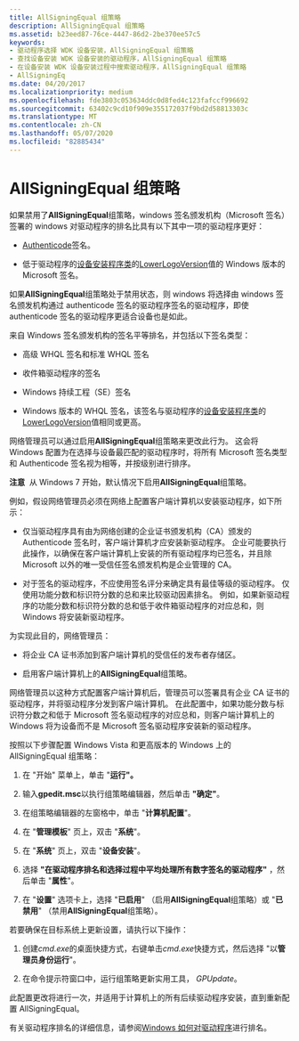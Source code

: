 ```yaml
---
title: AllSigningEqual 组策略
description: AllSigningEqual 组策略
ms.assetid: b23eed87-76ce-4447-86d2-2be370ee57c5
keywords:
- 驱动程序选择 WDK 设备安装，AllSigningEqual 组策略
- 查找设备安装 WDK 设备安装的驱动程序，AllSigningEqual 组策略
- 在设备安装 WDK 设备安装过程中搜索驱动程序，AllSigningEqual 组策略
- AllSigningEq
ms.date: 04/20/2017
ms.localizationpriority: medium
ms.openlocfilehash: fde3803c053634ddc0d8fed4c123fafccf996692
ms.sourcegitcommit: 63402c9cd10f909e355172037f9bd2d58813303c
ms.translationtype: MT
ms.contentlocale: zh-CN
ms.lasthandoff: 05/07/2020
ms.locfileid: "82885434"
---
```

# <a name="allsigningequal-group-policy"></a>AllSigningEqual 组策略


如果禁用了**AllSigningEqual**组策略，windows 签名颁发机构（Microsoft 签名）签署的 windows 对驱动程序的排名比具有以下其中一项的驱动程序更好：

-   [Authenticode](authenticode.md)签名。

-   低于驱动程序的[设备安装程序类](device-setup-classes.md)的[LowerLogoVersion](lowerlogoversion.md)值的 Windows 版本的 Microsoft 签名。

如果**AllSigningEqual**组策略处于禁用状态，则 windows 将选择由 windows 签名颁发机构通过 authenticode 签名的驱动程序签名的驱动程序，即使 authenticode 签名的驱动程序更适合设备也是如此。

来自 Windows 签名颁发机构的签名平等排名，并包括以下签名类型：

-   高级 WHQL 签名和标准 WHQL 签名

-   收件箱驱动程序的签名

-   Windows 持续工程（SE）签名

-   Windows 版本的 WHQL 签名，该签名与驱动程序的[设备安装程序类](device-setup-classes.md)的[LowerLogoVersion](lowerlogoversion.md)值相同或更高。

网络管理员可以通过启用**AllSigningEqual**组策略来更改此行为。 这会将 Windows 配置为在选择与设备最匹配的驱动程序时，将所有 Microsoft 签名类型和 Authenticode 签名视为相等，并按级别进行排序。

**注意**  从 Windows 7 开始，默认情况下启用**AllSigningEqual**组策略。

 

例如，假设网络管理员必须在网络上配置客户端计算机以安装驱动程序，如下所示：

-   仅当驱动程序具有由为网络创建的企业证书颁发机构（CA）颁发的 Authenticode 签名时，客户端计算机才应安装新驱动程序。 企业可能要执行此操作，以确保在客户端计算机上安装的所有驱动程序均已签名，并且除 Microsoft 以外的唯一受信任签名颁发机构是企业管理的 CA。

-   对于签名的驱动程序，不应使用签名评分来确定具有最佳等级的驱动程序。 仅使用功能分数和标识符分数的总和来比较驱动因素排名。 例如，如果新驱动程序的功能分数和标识符分数的总和低于收件箱驱动程序的对应总和，则 Windows 将安装新驱动程序。

为实现此目的，网络管理员：

-   将企业 CA 证书添加到客户端计算机的受信任的发布者存储区。

-   启用客户端计算机上的**AllSigningEqual**组策略。

网络管理员以这种方式配置客户端计算机后，管理员可以签署具有企业 CA 证书的驱动程序，并将驱动程序分发到客户端计算机。 在此配置中，如果功能分数与标识符分数之和低于 Microsoft 签名驱动程序的对应总和，则客户端计算机上的 Windows 将为设备而不是 Microsoft 签名驱动程序安装新的驱动程序。

按照以下步骤配置 Windows Vista 和更高版本的 Windows 上的 AllSigningEqual 组策略：

1.  在 "开始" 菜单上，单击 "**运行"。**

2.  输入**gpedit.msc**以执行组策略编辑器，然后单击 **"确定"**。

3.  在组策略编辑器的左窗格中，单击 "**计算机配置**"。

4.  在 "**管理模板**" 页上，双击 "**系统**"。

5.  在 "**系统**" 页上，双击 "**设备安装**"。

6.  选择 **"在驱动程序排名和选择过程中平均处理所有数字签名的驱动程序"** ，然后单击 "**属性**"。

7.  在 "**设置**" 选项卡上，选择 "**已启用**" （启用**AllSigningEqual**组策略）或 "**已禁用**" （禁用**AllSigningEqual**组策略）。

若要确保在目标系统上更新设置，请执行以下操作：

1.  创建*cmd.exe*的桌面快捷方式，右键单击*cmd.exe*快捷方式，然后选择 "以**管理员身份运行**"。

2.  在命令提示符窗口中，运行组策略更新实用工具， *GPUpdate*。

此配置更改将进行一次，并适用于计算机上的所有后续驱动程序安装，直到重新配置 AllSigningEqual。

有关驱动程序排名的详细信息，请参阅[Windows 如何对驱动程序](how-setup-ranks-drivers.md)进行排名。

 

 





